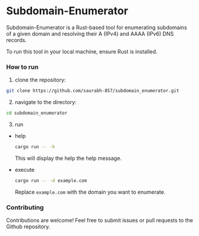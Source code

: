 # Subdomain-Enumerator

Subdomain-Enumerator is a Rust-based tool for enumerating subdomains of a given domain and resolving their A (IPv4) and AAAA (IPv6) DNS records.

To run this tool in your local machine, ensure Rust is installed.

### How to run

1. clone the repository:

```bash
git clone https://github.com/saurabh-857/subdomain_enumerator.git
```

2. navigate to the directory:

```bash
cd subdomain_enumerator
```

3. run

- help
	```bash
	cargo run -- -h
	```
	This will display the help the help message.
	
- execute
	```bash
	cargo run -- -d example.com
	```
	Replace `example.com` with the domain you want to enumerate.

### Contributing
Contributions are welcome! Feel free to submit issues or pull requests to the Github repository.